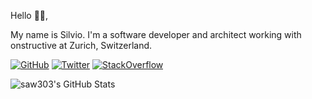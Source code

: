Hello 👋🏻,

My name is Silvio. I'm a software developer and architect working with onstructive at Zurich, Switzerland.

[![GitHub](https://img.shields.io/github/followers/saw303?label=GitHub&style=social)](https://github.com/saw303)
[![Twitter](https://img.shields.io/twitter/follow/saw303?label=Twitter&style=social)](https://twitter.com/saw303)
[![StackOverflow](https://img.shields.io/badge/StackOverflow--_.svg?style=social&logo=stackoverflow)](https://stackoverflow.com/users/960875/saw303)

![saw303's GitHub Stats](https://github-readme-stats.vercel.app/api?username=saw303&count_private=true&show_icons=true&theme=tokyonight)

